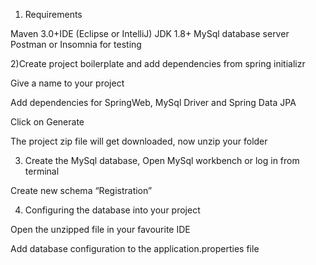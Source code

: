 1) Requirements

Maven 3.0+IDE (Eclipse or IntelliJ)
JDK 1.8+
MySql database server
Postman or Insomnia for testing

2)Create project boilerplate and add dependencies from spring initializr

Give a name to your project

Add dependencies for SpringWeb, MySql Driver and Spring Data JPA

Click on Generate

The project zip file will get downloaded, now unzip your folder


 3) Create the MySql database,
Open MySql workbench or log in from terminal

Create new schema “Registration”


4) Configuring the database into your project

Open the unzipped file in your favourite IDE

Add database configuration to the application.properties file
